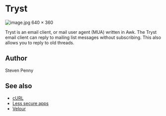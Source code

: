 Tryst
=========================
![image.jpg 640 × 360][1]

Tryst is an email client, or mail user agent (MUA) written in Awk. The Tryst
email client can reply to mailing list messages without subscribing. This also
allows you to reply to old threads.

Author
------------
Steven Penny

See also
-----------
- [cURL][2]
- [Less secure apps][3]
- [Velour][4]

[1]:https://github.com/cup/cup.github.io/raw/master/tryst/image.jpg
[2]:https://curl.haxx.se
[3]:https://myaccount.google.com/lesssecureapps
[4]:https://github.com/cup/velour
